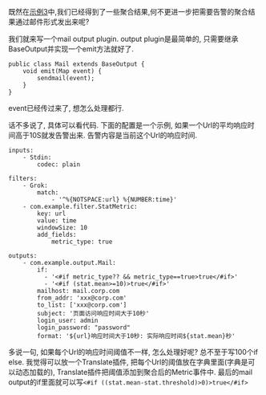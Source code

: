既然在[示例3](https://github.com/childe/hangout-filter-statmetric)中,我们已经得到了一些聚合结果,何不更进一步把需要告警的聚合结果通过邮件形式发出来呢?

我们就来写一个mail output plugin.  output plugin是最简单的, 只需要继承BaseOutput并实现一个emit方法就好了.

```
public class Mail extends BaseOutput {
    void emit(Map event) {
        sendmail(event);
    }
}
```

event已经传过来了, 想怎么处理都行.

话不多说了, 具体可以看代码. 下面的配置是一个示例, 如果一个Url的平均响应时间高于10S就发告警出来. 告警内容是当前这个Url的响应时间.

```
inputs:
    - Stdin:
        codec: plain

filters:
    - Grok:
        match:
            - '^%{NOTSPACE:url} %{NUMBER:time}'
    - com.example.filter.StatMetric:
        key: url
        value: time
        windowSize: 10
        add_fields:
            metric_type: true

outputs:
    - com.example.output.Mail:
        if:
          - '<#if metric_type?? && metric_type==true>true</#if>'
          - '<#if (stat.mean>=10)>true</#if>'
        mailhost: mail.corp.com
        from_addr: 'xxx@corp.com'
        to_list: ['xxx@corp.com']
        subject: '页面访问响应时间大于10秒'
        login_user: admin
        login_password: "password"
        format: '${url}响应时间大于10秒: 实际响应时间${stat.mean}秒'
```

多说一句, 如果每个Url的响应时间阈值不一样, 怎么处理好呢? 总不至于写100个if else. 我觉得可以放一个Translate插件, 把每个Url的阈值放在字典里面(字典是可以动态加载的), Translate插件把阈值添加到聚合后的Metric事件中. 最后的mail output的if里面就可以写`<#if ((stat.mean-stat.threshold)>0)>true</#if>`
